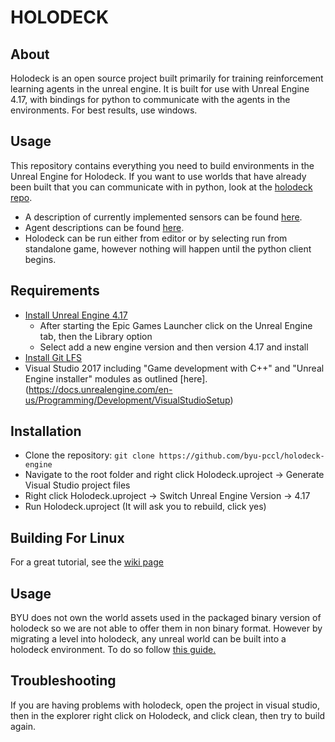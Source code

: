 # HOLODECK

## About
Holodeck is an open source project built primarily for training reinforcement learning agents in the unreal engine. It is built for use with Unreal Engine 4.17, with bindings for python to communicate with the agents in the environments. For best results, use windows.

## Usage
This repository contains everything you need to build environments in the Unreal Engine for Holodeck. If you want to use worlds that have already been built that you can communicate with in python, look at the [holodeck repo](https://github.com/byu-pccl/holodeck).

* A description of currently implemented sensors can be found [here](Docs/sensors.md).
* Agent descriptions can be found [here](Docs/agents.md).
* Holodeck can be run either from editor or by selecting run from standalone game, however nothing will happen until the python client begins.

## Requirements
* [Install Unreal Engine 4.17](https://www.unrealengine.com/en-US/download)
    * After starting the Epic Games Launcher click on the Unreal Engine tab, then the Library option
    * Select add a new engine version and then version 4.17 and install
* [Install Git LFS](https://git-lfs.github.com/)
* Visual Studio 2017 including "Game development with C++" and "Unreal Engine installer" modules as outlined [here].(https://docs.unrealengine.com/en-us/Programming/Development/VisualStudioSetup)

## Installation
* Clone the repository:
`git clone https://github.com/byu-pccl/holodeck-engine`
* Navigate to the root folder and right click Holodeck.uproject -> Generate Visual Studio project files
* Right click Holodeck.uproject -> Switch Unreal Engine Version -> 4.17
* Run Holodeck.uproject (It will ask you to rebuild, click yes)

## Building For Linux
For a great tutorial, see the [wiki page](https://github.com/byu-pccl/holodeck-engine/wiki/Cross-Compiling-for-Linux)

## Usage
BYU does not own the world assets used in the packaged binary version of holodeck so we are not able to offer them in non binary format. However by migrating a level into holodeck, any unreal world can be built into a holodeck environment. To do so follow [this guide.](https://github.com/BYU-PCCL/holodeck-engine/wiki/Packaging-and-Using-Custom-Worlds)

## Troubleshooting
If you are having problems with holodeck, open the project in visual studio, then in the explorer right click on Holodeck, and click clean, then try to build again.
